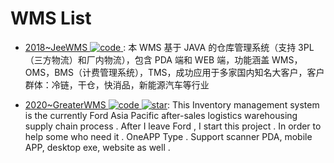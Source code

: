 # WMS List

- [2018~JeeWMS ![code](https://ng-tech.icu/assets/code.svg) ](https://gitee.com/erzhongxmu/JEEWMS): 本 WMS 基于 JAVA 的仓库管理系统（支持 3PL（三方物流）和厂内物流），包含 PDA 端和 WEB 端，功能涵盖 WMS，OMS，BMS（计费管理系统），TMS，成功应用于多家国内知名大客户，客户群体：冷链，干仓，快消品，新能源汽车等行业

- [2020~GreaterWMS ![code](https://ng-tech.icu/assets/code.svg) ![star](https://img.shields.io/github/stars/GreaterWMS/GreaterWMS)](https://github.com/GreaterWMS/GreaterWMS): This Inventory management system is the currently Ford Asia Pacific after-sales logistics warehousing supply chain process . After I leave Ford , I start this project . In order to help some who need it . OneAPP Type . Support scanner PDA, mobile APP, desktop exe, website as well .

